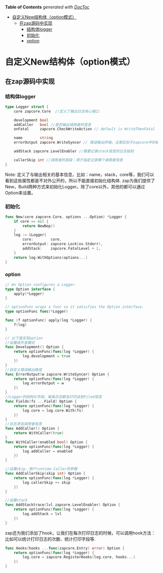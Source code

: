 <!-- START doctoc generated TOC please keep comment here to allow auto update -->
<!-- DON'T EDIT THIS SECTION, INSTEAD RE-RUN doctoc TO UPDATE -->
**Table of Contents**  *generated with [DocToc](https://github.com/thlorenz/doctoc)*

- [自定义New结构体（option模式）](#%E8%87%AA%E5%AE%9A%E4%B9%89new%E7%BB%93%E6%9E%84%E4%BD%93option%E6%A8%A1%E5%BC%8F)
  - [在zap源码中实现](#%E5%9C%A8zap%E6%BA%90%E7%A0%81%E4%B8%AD%E5%AE%9E%E7%8E%B0)
    - [结构体logger](#%E7%BB%93%E6%9E%84%E4%BD%93logger)
    - [初始化](#%E5%88%9D%E5%A7%8B%E5%8C%96)
    - [option](#option)

<!-- END doctoc generated TOC please keep comment here to allow auto update -->

# 自定义New结构体（option模式）

## 在zap源码中实现
### 结构体logger
```go
type Logger struct {
	core zapcore.Core  //定义了输出日志核心接口

	development bool
	addCaller   bool //是否输出调用者的信息
	onFatal     zapcore.CheckWriteAction // default is WriteThenFatal

	name        string
	errorOutput zapcore.WriteSyncer // 错误输出终端，注意区别于zapcore中的输出，这里一般是指做运行过程中，发生错误记录日志（如：参数错误，未定义错误等），默认是os.Stderr

	addStack zapcore.LevelEnabler //需要记录stack信息的日志级别

	callerSkip int //调用者的层级：用于指定记录哪个调用者信息
}
```
Note: 定义了与输出相关的基本信息，比如：name，stack，core等，我们可以看到这些属性都是不对外公开的，所以不能直接初始化结构体.
zap为我们提供了New，Build两种方式来初始化Logger。除了core以外，其他的都可以通过Option来设置。

### 初始化
```go
func New(core zapcore.Core, options ...Option) *Logger {
	if core == nil {
		return NewNop()
	}
	log := &Logger{
		core:        core,
		errorOutput: zapcore.Lock(os.Stderr),
		addStack:    zapcore.FatalLevel + 1,
	}
	return log.WithOptions(options...)
}
```

### option
```go
// An Option configures a Logger.
type Option interface {
	apply(*Logger)
}

// optionFunc wraps a func so it satisfies the Option interface.
type optionFunc func(*Logger)

func (f optionFunc) apply(log *Logger) {
	f(log)
}

// 以下是实现option
//设置成开发模式
func Development() Option {
    return optionFunc(func(log *Logger) {
        log.development = true
    })
}
//自定义错误输出路径
func ErrorOutput(w zapcore.WriteSyncer) Option {
    return optionFunc(func(log *Logger) {
        log.errorOutput = w
    })
}
//Logger的结构化字段，每条日志都会打印这些Filed信息
func Fields(fs ...Field) Option {
    return optionFunc(func(log *Logger) {
        log.core = log.core.With(fs)
    })
}
//日志添加调用者信息
func AddCaller() Option {
    return WithCaller(true)
}
func WithCaller(enabled bool) Option {
    return optionFunc(func(log *Logger) {
        log.addCaller = enabled
    })
}

//设置skip，用户runtime.Caller的参数
func AddCallerSkip(skip int) Option {
    return optionFunc(func(log *Logger) {
        log.callerSkip += skip
    })
}

//设置stack
func AddStacktrace(lvl zapcore.LevelEnabler) Option {
    return optionFunc(func(log *Logger) {
        log.addStack = lvl
    })
}
```
zap还为我们添加了hook，让我们在每次打印日志的时候，可以调用hook方法：比如可以统计打印日志的次数、统计打印字段等.
```go
func Hooks(hooks ...func(zapcore.Entry) error) Option {
    return optionFunc(func(log *Logger) {
        log.core = zapcore.RegisterHooks(log.core, hooks...)
    })
}
```
